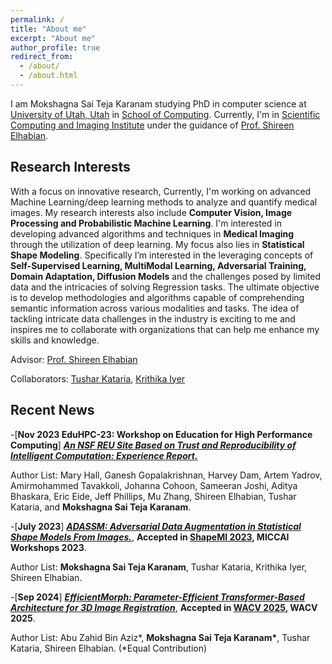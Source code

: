 ```yaml
---
permalink: /
title: "About me"
excerpt: "About me"
author_profile: true
redirect_from: 
  - /about/
  - /about.html
---
```

I am Mokshagna Sai Teja Karanam studying PhD in computer science at [University of Utah, Utah](https://www.utah.edu/) in [School of Computing](https://www.cs.utah.edu/). Currently, I'm in [Scientific Computing and Imaging Institute](https://www.sci.utah.edu/) under the guidance of [Prof. Shireen Elhabian](https://www.sci.utah.edu/~shireen/).

Research Interests
------
With a focus on innovative research, Currently, I'm working on advanced Machine Learning/deep learning methods to analyze and quantify medical images. My research interests also include **Computer Vision, Image Processing and Probabilistic Machine Learning**. I'm interested in developing advanced algorithms and techniques in **Medical Imaging** through the utilization of deep learning. My focus also lies in  **Statistical Shape Modeling**. Specifically I’m interested in the leveraging concepts of **Self-Supervised Learning, MultiModal Learning, Adversarial Training, Domain Adaptation, Diffusion Models** and the challenges posed by limited data and the intricacies of solving Regression tasks. The ultimate objective is to develop methodologies and algorithms capable of comprehending semantic information across various modalities and tasks. The idea of tackling intricate data challenges in the industry is exciting to me and inspires me to collaborate with organizations that can help me enhance my skills and knowledge. 

Advisor: [Prof. Shireen Elhabian](https://www.sci.utah.edu/~shireen/)

Collaborators: [Tushar Kataria](https://tushaarkataria.github.io/), [Krithika Iyer](https://www.linkedin.com/in/iyerkrithika21/)

Recent News
------
-[**Nov 2023 EduHPC-23: Workshop on Education for High Performance Computing**] [***An NSF REU Site Based on Trust and Reproducibility of Intelligent Computation: Experience Report.***](https://dl.acm.org/doi/abs/10.1145/3624062.3624100)

Author List: Mary Hall, Ganesh Gopalakrishnan, Harvey Dam, Artem Yadrov, Amirmohammed Tavakkoli, Johanna Cohoon, Sameeran Joshi, Aditya Bhaskara, Eric Eide, Jeff Phillips, Mu Zhang, Shireen Elhabian, Tushar Kataria, and **Mokshagna Sai Teja Karanam**.

-[**July 2023**] [***ADASSM: Adversarial Data Augmentation in Statistical Shape Models From Images.***](https://link.springer.com/chapter/10.1007/978-3-031-46914-5_8), **Accepted in [ShapeMI 2023](https://shapemi.github.io/), MICCAI Workshops 2023**.

Author  List: **Mokshagna Sai Teja Karanam**, Tushar Kataria, Krithika Iyer, Shireen Elhabian.

-[**Sep 2024**] [***EfficientMorph: Parameter-Efficient Transformer-Based Architecture for 3D Image Registration***](), **Accepted in [WACV 2025](https://wacv2025.thecvf.com), WACV 2025**.

Author  List: Abu Zahid Bin Aziz\*, **Mokshagna Sai Teja Karanam\***, Tushar Kataria, Shireen Elhabian. (*Equal Contribution)